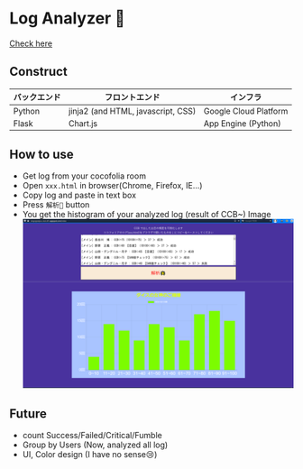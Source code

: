# Log Analyzer 👾
[Check here](https://singsignalyou-test.df.r.appspot.com/index)

## Construct
| バックエンド | フロントエンド                 | インフラ              | 
| ------------ | ------------------------------ | --------------------- | 
| Python       | jinja2 (and HTML, javascript, CSS) | Google Cloud Platform | 
| Flask        | Chart.js                       | App Engine (Python)   | 


## How to use
- Get log from your cocofolia room
- Open `xxx.html` in browser(Chrome, Firefox, IE...)
- Copy log and paste in text box
- Press `解析🌟` button
- You get the histogram of your analyzed log (result of CCB~)
Image
![image](./Doc/images/sample.png)

## Future
- count Success/Failed/Critical/Fumble
- Group by Users (Now, analyzed all log)
- UI, Color design (I have no sense😢)